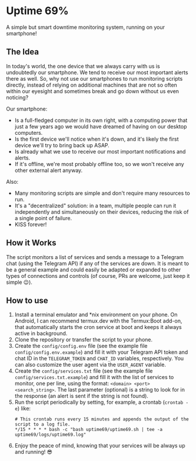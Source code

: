 # Uptime 69%

A simple but smart downtime monitoring system, running on your smartphone!

## The Idea

In today's world, the one device that we always carry with us is undoubtedly our smartphone. We tend to receive our most important alerts there as well. So, why not use our smartphones to run monitoring scripts directly, instead of relying on additional machines that are not so often within our eyesight and sometimes break and go down without us even noticing?

Our smartphone:

- Is a full-fledged computer in its own right, with a computing power that just a few years ago we would have dreamed of having on our desktop computers.
- Is the first device we'll notice when it's down, and it's likely the first device we'll try to bring back up ASAP.
- Is already what we use to receive our most important notifications and alerts.
- If it's offline, we're most probably offline too, so we won't receive any other external alert anyway.

Also:

- Many monitoring scripts are simple and don't require many resources to run.
- It's a "decentralized" solution: in a team, multiple people can run it independently and simultaneously on their devices, reducing the risk of a single point of failure.
- KISS forever!

## How it Works

The script monitors a list of services and sends a message to a Telegram chat (using the Telegram API) if any of the services are down. It is meant to be a general example and could easily be adapted or expanded to other types of connections and controls (of course, PRs are welcome, just keep it simple 😉).

## How to use

1. Install a terminal emulator and *nix environment on your phone. On Android, I can recommend termux.dev with the Termux:Boot add-on, that automatically starts the cron service at boot and keeps it always active in background.
2. Clone the repository or transfer the script to your phone.
3. Create the `config/config.env` file (see the example file `config/config.env.example`) and fill it with your Telegram API token and chat ID in the `TELEGRAM_TOKEN` and `CHAT_ID` variables, respectively. You can also customize the user agent via the `USER_AGENT` variable.
4. Create the `config/services.txt` file (see the example file `config/services.txt.example`) and fill it with the list of services to monitor, one per line, using the format: `<domain> <port> <search_string>`. The last parameter (optional) is a string to look for in the response (an alert is sent if the string is not found).
5. Run the script periodically by setting, for example, a crontab (`crontab -e`) like:
    ```
    # This crontab runs every 15 minutes and appends the output of the script to a log file.
    */15 * * * * bash -c "bash uptime69/uptime69.sh | tee -a uptime69/logs/uptime69.log"
    ```
6. Enjoy the peace of mind, knowing that your services will be always up and running! 😎
